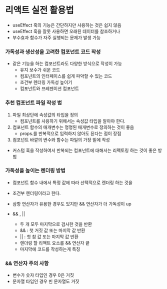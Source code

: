 # 리액트 실전 활용법

- useEffect 훅의 기능은 간단하지만 사용하는 것은 쉽지 않음
- useEffect 훅을 잘못 사용하면 오래된 데이터를 참조하거나
- 부수효과 함수가 자주 실행되는 문제가 발생 가능

### 가독성과 생산성을 고려한 컴포넌트 코드 작성

- 같은 기능을 하는 컴포넌트라도 다양한 방식으로 작성이 가능
  - 유지 보수가 쉬운 코드
  - 컴포넌트의 인터페이스를 쉽게 파악할 수 있는 코드
  - 조건부 렌더링 가독성 높이기
  - 컴포넌트와 프레젠이션 컴포넌트

### 추천 컴포넌트 파일 작성 법

1. 파일 최상단에 속성값의 타입을 정의
   - 컴포넌트를 사용하기 위해서는 속성값 타입을 알아야 한다.
2. 컴포넌트 함수의 매개변수는 명명된 매개변수로 정의하는 것이 좋음
   - props.를 반복적으로 입력하지 않아도 된다는 점이 장점
3. 컴포넌트 바깥의 변수와 함수는 파일의 가장 밑에 작성

- 커스텀 훅을 작성하여서 반복되는 컴포넌트에 대해서는 리펙토링 하는 것이 좋은 방법

### 가독성을 높이는 렌더링 방법

- 컴포넌트 함수 내에서 특정 값에 따라 선택적으로 렌더링 하는 것을
- 조건부 렌더링이라고 한다.
- 삼항 연산자가 유용한 경우도 있지만 && 연산자가 더 가독성이 up

- && , ||
  - 두 개 모두 마지막으로 검사한 것을 반환
  - && : 첫 거짓 값 또는 마지막 값 반환
  - || : 첫 참 값 또는 마지막 값 반환
  - 렌더링 할 리액트 요소를 && 연산자 끝
  - 마지막에 코드를 작성하는게 특징

### && 연산자 주의 사항

- 변수가 숫자 타입인 경우 0은 거짓
- 문자열 타입인 경우 빈 문자열도 거짓
